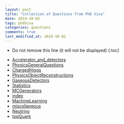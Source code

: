 ```yaml
---
layout: post
title: "Collection of Questions from PhD Viva"
date: 2019-10-02
tags: phdViva
categories: questions
comments: true
last_modified_at: 2019-10-02
---
```


- Do not remove this line (it will not be displayed)
  {:toc}

* <a href="{{ site.url }}/PhDVivaQuestions/Accelerator_and_detectors.html"> Accelerator_and_detectors </a>
* <a href="{{ site.url }}/PhDVivaQuestions/PhysicsGeneralQuestions.html"> PhysicsGeneralQuestions </a>
* <a href="{{ site.url }}/PhDVivaQuestions/ChargedHiggs.html"> ChargedHiggs </a>
* <a href="{{ site.url }}/PhDVivaQuestions/PhysicsObjectReconstructions.html"> PhysicsObjectReconstructions </a>
* <a href="{{ site.url }}/PhDVivaQuestions/GaseousDetectors.html"> GaseousDetectors </a>
* <a href="{{ site.url }}/PhDVivaQuestions/Statistics.html"> Statistics </a>
* <a href="{{ site.url }}/PhDVivaQuestions/MCGenerators.html"> MCGenerators </a>
* <a href="{{ site.url }}/PhDVivaQuestions/index.html"> index </a>
* <a href="{{ site.url }}/PhDVivaQuestions/MachineLearning.html"> MachineLearning </a>
* <a href="{{ site.url }}/PhDVivaQuestions/miscellaneous.html"> miscellaneous </a>
* <a href="{{ site.url }}/PhDVivaQuestions/Neutrino.html"> Neutrino </a>
* <a href="{{ site.url }}/PhDVivaQuestions/topQuark.html"> topQuark </a>
